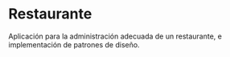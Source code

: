 # Restaurante
Aplicación para la administración adecuada de un restaurante, e implementación de patrones de diseño. 
